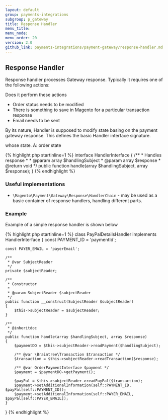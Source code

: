 ```yaml
---
layout: default
group: payments-integrations
subgroup: p_gateway
title: Response Handler
menu_title: 
menu_node: 
menu_order: 20
version: 2.0
github_link: payments-integrations/payment-gateway/response-handler.md
---
```


## Response Handler

Response handler processes Gateway response. Typically it requires one of the following actions:

<p class="q">Does it perform these actions</p>

- Order status needs to be modified
- There is something to save in Magento for a particular transaction response
- Email needs to be sent

By its nature, Handler is supposed to modify state basing on the payment gateway response. This defines the basic Handler interface signature.  

<p class="q">whose state. A: order state</p>

{% highlight php startinline=1 %}
interface HandlerInterface
{
    /**
     * Handles response
     *
     * @param array $handlingSubject
     * @param array $response
     * @return void
     */
    public function handle(array $handlingSubject, array $response);
}
{% endhighlight %}


### Useful implementations

* `\Magento\Payment\Gateway\Response\HandlerChain` - may be used as a basic container of response handlers, handling different parts.

### Example

Example of a simple response handler is shown below

{% highlight php startinline=1 %}
class PayPalDetailsHandler implements HandlerInterface
{
    const PAYMENT_ID = 'paymentId';

    const PAYER_EMAIL = 'payerEmail';

    /**
     * @var SubjectReader
     */
    private $subjectReader;

    /**
     * Constructor
     *
     * @param SubjectReader $subjectReader
     */
    public function __construct(SubjectReader $subjectReader)
    {
        $this->subjectReader = $subjectReader;
    }

    /**
     * @inheritdoc
     */
    public function handle(array $handlingSubject, array $response)
    {
        $paymentDO = $this->subjectReader->readPayment($handlingSubject);

        /** @var \Braintree\Transaction $transaction */
        $transaction = $this->subjectReader->readTransaction($response);

        /** @var OrderPaymentInterface $payment */
        $payment = $paymentDO->getPayment();

        $payPal = $this->subjectReader->readPayPal($transaction);
        $payment->setAdditionalInformation(self::PAYMENT_ID, $payPal[self::PAYMENT_ID]);
        $payment->setAdditionalInformation(self::PAYER_EMAIL, $payPal[self::PAYER_EMAIL]);
    }
}
{% endhighlight %}